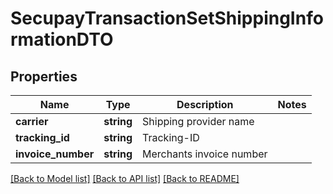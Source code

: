# SecupayTransactionSetShippingInformationDTO

## Properties
Name | Type | Description | Notes
------------ | ------------- | ------------- | -------------
**carrier** | **string** | Shipping provider name | 
**tracking_id** | **string** | Tracking-ID | 
**invoice_number** | **string** | Merchants invoice number | 

[[Back to Model list]](../README.md#documentation-for-models) [[Back to API list]](../README.md#documentation-for-api-endpoints) [[Back to README]](../../README.md)


